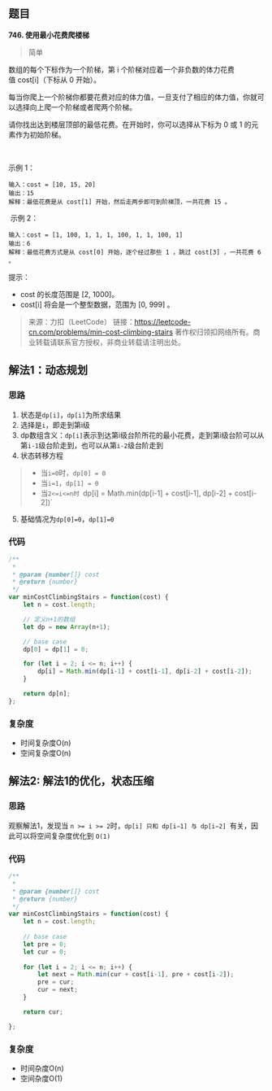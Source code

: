 ## 题目
**746. 使用最小花费爬楼梯**
>简单

数组的每个下标作为一个阶梯，第 i 个阶梯对应着一个非负数的体力花费值 cost[i]（下标从 0 开始）。

每当你爬上一个阶梯你都要花费对应的体力值，一旦支付了相应的体力值，你就可以选择向上爬一个阶梯或者爬两个阶梯。

请你找出达到楼层顶部的最低花费。在开始时，你可以选择从下标为 0 或 1 的元素作为初始阶梯。

 

示例 1：
```
输入：cost = [10, 15, 20]
输出：15
解释：最低花费是从 cost[1] 开始，然后走两步即可到阶梯顶，一共花费 15 。
```
 示例 2：
```
输入：cost = [1, 100, 1, 1, 1, 100, 1, 1, 100, 1]
输出：6
解释：最低花费方式是从 cost[0] 开始，逐个经过那些 1 ，跳过 cost[3] ，一共花费 6 。
```

提示：

* cost 的长度范围是 [2, 1000]。
* cost[i] 将会是一个整型数据，范围为 [0, 999] 。

>来源：力扣（LeetCode）
链接：https://leetcode-cn.com/problems/min-cost-climbing-stairs
著作权归领扣网络所有。商业转载请联系官方授权，非商业转载请注明出处。

## 解法1：动态规划
### 思路
1. 状态是`dp[i]`，`dp[i]`为所求结果
2. 选择是`i`，即走到第i级
3. dp数组含义：`dp[i]`表示到达第i级台阶所花的最小花费，走到第i级台阶可以从第`i-1`级台阶走到，也可以从第`i-2`级台阶走到
4. 状态转移方程
>* 当`i=0`时，`dp[0] = 0`
>* 当`i=1`，`dp[1] = 0`
>* 当`2<=i<=n时 `dp[i] = Math.min(dp[i-1] + cost[i-1], dp[i-2] + cost[i-2])`
5. 基础情况为`dp[0]=0`，`dp[1]=0`

### 代码
```js
/**
 *
 * @param {number[]} cost
 * @return {number}
 */
var minCostClimbingStairs = function(cost) {
    let n = cost.length;

    // 定义n+1的数组
    let dp = new Array(n+1);

    // base case
    dp[0] = dp[1] = 0;

    for (let i = 2; i <= n; i++) {
        dp[i] = Math.min(dp[i-1] + cost[i-1], dp[i-2] + cost[i-2]);
    }

    return dp[n];
};
```

### 复杂度
* 时间复杂度O(n)
* 空间复杂度O(n)

## 解法2: 解法1的优化，状态压缩
### 思路
观察解法1，发现当 `n >= i >= 2`时，`dp[i] 只和 dp[i−1] 与 dp[i−2] `有关，因此可以将空间复杂度优化到 `O(1)`

### 代码
```js
/**
 * 
 * @param {number[]} cost
 * @return {number}
 */
var minCostClimbingStairs = function(cost) {
    let n = cost.length;
    
    // base case
    let pre = 0;
    let cur = 0;
    
    for (let i = 2; i <= n; i++) {
        let next = Math.min(cur + cost[i-1], pre + cost[i-2]);
        pre = cur;
        cur = next;
    }

    return cur;

};
```
### 复杂度
* 时间杂度O(n)
* 空间杂度O(1)